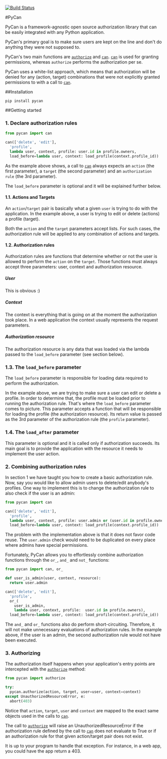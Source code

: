 [![Build Status](https://travis-ci.org/jusbrasil/pycan.svg?branch=master)](https://travis-ci.org/jusbrasil/pycan)

#PyCan

PyCan is a framework-agnostic open source authorization library that can be easily integrated with any Python application.

PyCan's primary goal is to make sure users are kept on the line and don't do anything they were not supposed to.

PyCan's two main functions are [`authorize`](https://github.com/jusbrasil/pycan/blob/master/pycan/__init__.py#L78) and [`can`](https://github.com/jusbrasil/pycan/blob/master/pycan/__init__.py#L11). [`can`](https://github.com/jusbrasil/pycan/blob/master/pycan/__init__.py#L11) is used for granting permissions, whereas `authorize` performs the authorization per se.

PyCan uses a white-list approach, which means that authorization will be denied for any (action, target) combinations that were not explicitly granted permissions to with a call to [`can`](https://github.com/jusbrasil/pycan/blob/master/pycan/__init__.py#L11).

##Installation

`pip install pycan`

##Getting started

### 1. Declare authorization rules

```python
from pycan import can

can(['delete', 'edit'],
  'profile',
  lambda user, context, profile: user.id in profile.owners,
  load_before=lambda user, context: load_profile(context.profile_id)) 
```

As the example above shows, a call to  [`can`](https://github.com/jusbrasil/pycan/blob/master/pycan/__init__.py#L11) always expects an `action` (the first parameter), a `target` (the second parameter) and an `authorization rule` (the 3rd parameter).

The `load_before` parameter is optional and it will be explained further below.

#### 1.1. Actions and Targets

An `action`/`target` pair is basically what a given `user` is trying to do with the application. In the example above, a user is trying to edit or delete (actions) a profile (target).

Both the `action` and the `target` parameters accept lists. For such cases, the authorization rule will be applied to any combination of actions and targets.

#### 1.2. Authorization rules

Authorization rules are functions that determine whether or not the user is allowed to perform the `action` on the `target`. Those functions must always accept three parameters: user, context and authorization resource.

##### User

This is obvious :)

##### Context

The context is everything that is going on at the moment the authorization took place. In a web application the context usually represents the request parameters.

##### Authorization resource

The authorization resource is any data that was loaded via the lambda passed to the `load_before` parameter (see section below).

### 1.3. The `load_before` parameter

The `load_before` parameter is responsible for loading data required to perform the authorization.

In the example above, we are trying to make sure a user can edit or delete a profile. In order to determine that, the profile must be loaded prior to running the authorization rule. That's where the `load_before` parameter comes to picture. This parameter accepts a function that will be responsible for loading the profile (the authorization resource). Its return value is passed as the 3rd parameter of the authorization rule (the `profile` parameter).

### 1.4. The `load_after` parameter

This parameter is optional and it is called only if authorization succeeds. Its main goal is to provide the application with the resource it needs to implement the user action.

### 2. Combining authorization rules

In section 1 we have taught you how to create a basic authorization rule. Now, say you would like to allow admin users to delete/edit anybody's profiles. One way to implement this is to change the authorization rule to also check if the user is an admin:

```python
from pycan import can

can(['delete', 'edit'], 
  'profile',  
  lambda user, context, profile: user.admin or (user.id in profile.owners), 
  load_before=lambda user, context: load_profile(context.profile_id))
```

The problem with the implementation above is that it does not favor code reuse. The `user.admin` check would need to be duplicated on every place where admins have special permissions.

Fortunately, PyCan allows you to effortlessly combine authorization functions through the `or_`, `and_` and `not_` functions:

```python
from pycan import can, or_

def user_is_admin(user, context, resource):
  return user.admin

can(['delete', 'edit'], 
  'profile',  
  or_(
    user_is_admin,
    lambda user, context, profile:  user.id in profile.owners), 
  load_before=lambda user, context: load_profile(context.profile_id)) 
```

The `and_` and `or_` functions also do perform short-circuiting. Therefore, it will not make unnecessary evaluations of authorization rules. In the example above, if the user is an admin, the second authorization rule would not have been executed.

### 3. Authorizing

The authorization itself happens when your application's entry points are intercepted with the [`authorize`](https://github.com/jusbrasil/pycan/blob/master/pycan/__init__.py#L78) method:

```python
from pycan import authorize

try:
  pycan.authorize(action, target, user=user, context=context)
except UnauthorizedResourceError, e:
  abort(403)
```

Notice that `action`, `target`, `user` and `context` are mapped to the exact same objects used in the calls to [`can`](https://github.com/jusbrasil/pycan/blob/master/pycan/__init__.py#L11).

The call to [`authorize`](https://github.com/jusbrasil/pycan/blob/master/pycan/__init__.py#L78) will raise an UnauthorizedResourceError if the authorization rule defined by the call to [`can`](https://github.com/jusbrasil/pycan/blob/master/pycan/__init__.py#L11) does not evaluate to True or if an authorization rule for that given action/target pair does not exist.

It is up to your program to handle that exception. For instance, in a web app, you could have the app return a 403.
